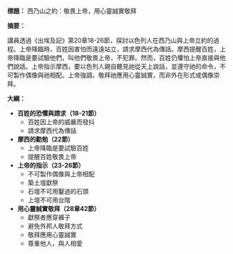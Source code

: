 **標題：** 西乃山之約：敬畏上帝，用心靈誠實敬拜

**摘要：**

講員透過《出埃及記》第20章18-26節，探討以色列人在西乃山與上帝立約的過程。上帝降臨時，百姓因害怕而遠遠站立，請求摩西代為傳話。摩西提醒百姓，上帝降臨是要試驗他們，叫他們敬畏上帝，不犯罪。然而，百姓仍懼怕上帝直接與他們說話。上帝指示摩西，要以色列人親自聽見祂從天上說話，並遵守祂的命令，不可製作偶像與祂相配。上帝強調，敬拜祂應用心靈誠實，而非外在形式或偶像崇拜。

**大綱：**

* **百姓的恐懼與請求（18-21節）**
    * 百姓因上帝的威嚴而發抖
    * 請求摩西代為傳話
* **摩西的勸勉（22節）**
    * 上帝降臨是要試驗百姓
    * 提醒百姓敬畏上帝
* **上帝的指示（23-26節）**
    * 不可製作偶像與上帝相配
    * 築土壇獻祭
    * 石壇不可用鑿過的石頭
    * 上壇不可用台階
* **用心靈誠實敬拜（28章42節）**
    * 獻祭者應穿褲子
    * 避免外邦人敬拜方式
    * 敬拜應用心靈誠實
    * 尊重他人，與人相愛